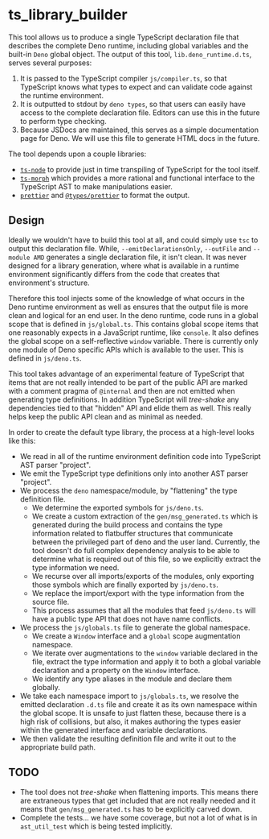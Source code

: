 # ts_library_builder

This tool allows us to produce a single TypeScript declaration file that
describes the complete Deno runtime, including global variables and the built-in
`Deno` global object. The output of this tool, `lib.deno_runtime.d.ts`, serves
several purposes:

1. It is passed to the TypeScript compiler `js/compiler.ts`, so that TypeScript
   knows what types to expect and can validate code against the runtime
   environment.
2. It is outputted to stdout by `deno types`, so that users can easily have
   access to the complete declaration file. Editors can use this in the future
   to perform type checking.
3. Because JSDocs are maintained, this serves as a simple documentation page for
   Deno. We will use this file to generate HTML docs in the future.

The tool depends upon a couple libraries:

- [`ts-node`](https://www.npmjs.com/package/ts-node) to provide just in time
  transpiling of TypeScript for the tool itself.
- [`ts-morph`](https://www.npmjs.com/package/ts-morph) which provides a more
  rational and functional interface to the TypeScript AST to make manipulations
  easier.
- [`prettier`](https://www.npmjs.com/package/prettier) and
  [`@types/prettier`](https://www.npmjs.com/package/@types/prettier) to format
  the output.

## Design

Ideally we wouldn't have to build this tool at all, and could simply use `tsc`
to output this declaration file. While, `--emitDeclarationsOnly`, `--outFile`
and `--module AMD` generates a single declaration file, it isn't clean. It was
never designed for a library generation, where what is available in a runtime
environment significantly differs from the code that creates that environment's
structure.

Therefore this tool injects some of the knowledge of what occurs in the Deno
runtime environment as well as ensures that the output file is more clean and
logical for an end user. In the deno runtime, code runs in a global scope that
is defined in `js/global.ts`. This contains global scope items that one
reasonably expects in a JavaScript runtime, like `console`. It also defines the
global scope on a self-reflective `window` variable. There is currently only one
module of Deno specific APIs which is available to the user. This is defined in
`js/deno.ts`.

This tool takes advantage of an experimental feature of TypeScript that items
that are not really intended to be part of the public API are marked with a
comment pragma of `@internal` and then are not emitted when generating type
definitions. In addition TypeScript will _tree-shake_ any dependencies tied to
that "hidden" API and elide them as well. This really helps keep the public API
clean and as minimal as needed.

In order to create the default type library, the process at a high-level looks
like this:

- We read in all of the runtime environment definition code into TypeScript AST
  parser "project".
- We emit the TypeScript type definitions only into another AST parser
  "project".
- We process the `deno` namespace/module, by "flattening" the type definition
  file.
  - We determine the exported symbols for `js/deno.ts`.
  - We create a custom extraction of the `gen/msg_generated.ts` which is
    generated during the build process and contains the type information related
    to flatbuffer structures that communicate between the privileged part of
    deno and the user land. Currently, the tool doesn't do full complex
    dependency analysis to be able to determine what is required out of this
    file, so we explicitly extract the type information we need.
  - We recurse over all imports/exports of the modules, only exporting those
    symbols which are finally exported by `js/deno.ts`.
  - We replace the import/export with the type information from the source file.
  - This process assumes that all the modules that feed `js/deno.ts` will have a
    public type API that does not have name conflicts.
- We process the `js/globals.ts` file to generate the global namespace.
  - We create a `Window` interface and a `global` scope augmentation namespace.
  - We iterate over augmentations to the `window` variable declared in the file,
    extract the type information and apply it to both a global variable
    declaration and a property on the `Window` interface.
  - We identify any type aliases in the module and declare them globally.
- We take each namespace import to `js/globals.ts`, we resolve the emitted
  declaration `.d.ts` file and create it as its own namespace within the global
  scope. It is unsafe to just flatten these, because there is a high risk of
  collisions, but also, it makes authoring the types easier within the generated
  interface and variable declarations.
- We then validate the resulting definition file and write it out to the
  appropriate build path.

## TODO

- The tool does not _tree-shake_ when flattening imports. This means there are
  extraneous types that get included that are not really needed and it means
  that `gen/msg_generated.ts` has to be explicitly carved down.
- Complete the tests... we have some coverage, but not a lot of what is in
  `ast_util_test` which is being tested implicitly.
